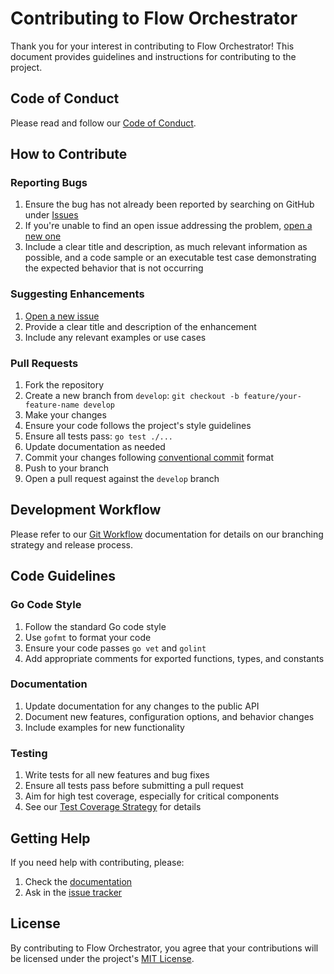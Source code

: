 # Contributing to Flow Orchestrator

Thank you for your interest in contributing to Flow Orchestrator! This document provides guidelines and instructions for contributing to the project.

## Code of Conduct

Please read and follow our [Code of Conduct](../../CODE_OF_CONDUCT.md).

## How to Contribute

### Reporting Bugs

1. Ensure the bug has not already been reported by searching on GitHub under [Issues](https://github.com/pparaujo/flow-orchestrator/issues)
2. If you're unable to find an open issue addressing the problem, [open a new one](https://github.com/pparaujo/flow-orchestrator/issues/new)
3. Include a clear title and description, as much relevant information as possible, and a code sample or an executable test case demonstrating the expected behavior that is not occurring

### Suggesting Enhancements

1. [Open a new issue](https://github.com/pparaujo/flow-orchestrator/issues/new)
2. Provide a clear title and description of the enhancement
3. Include any relevant examples or use cases

### Pull Requests

1. Fork the repository
2. Create a new branch from `develop`: `git checkout -b feature/your-feature-name develop`
3. Make your changes
4. Ensure your code follows the project's style guidelines
5. Ensure all tests pass: `go test ./...`
6. Update documentation as needed
7. Commit your changes following [conventional commit](https://www.conventionalcommits.org/) format
8. Push to your branch
9. Open a pull request against the `develop` branch

## Development Workflow

Please refer to our [Git Workflow](../gw.md) documentation for details on our branching strategy and release process.

## Code Guidelines

### Go Code Style

1. Follow the standard Go code style
2. Use `gofmt` to format your code
3. Ensure your code passes `go vet` and `golint`
4. Add appropriate comments for exported functions, types, and constants

### Documentation

1. Update documentation for any changes to the public API
2. Document new features, configuration options, and behavior changes
3. Include examples for new functionality

### Testing

1. Write tests for all new features and bug fixes
2. Ensure all tests pass before submitting a pull request
3. Aim for high test coverage, especially for critical components
4. See our [Test Coverage Strategy](../test_coverage_strategy.md) for details

## Getting Help

If you need help with contributing, please:

1. Check the [documentation](https://github.com/pparaujo/flow-orchestrator/docs)
2. Ask in the [issue tracker](https://github.com/pparaujo/flow-orchestrator/issues)

## License

By contributing to Flow Orchestrator, you agree that your contributions will be licensed under the project's [MIT License](../../LICENSE). 